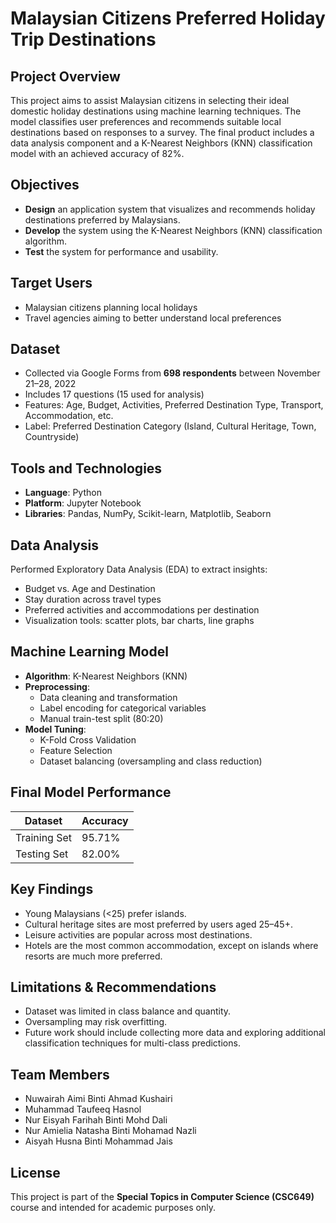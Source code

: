 # Malaysian Citizens Preferred Holiday Trip Destinations

## Project Overview

This project aims to assist Malaysian citizens in selecting their ideal domestic holiday destinations using machine learning techniques. The model classifies user preferences and recommends suitable local destinations based on responses to a survey. The final product includes a data analysis component and a K-Nearest Neighbors (KNN) classification model with an achieved accuracy of 82%.



## Objectives

- **Design** an application system that visualizes and recommends holiday destinations preferred by Malaysians.
- **Develop** the system using the K-Nearest Neighbors (KNN) classification algorithm.
- **Test** the system for performance and usability.

## Target Users

- Malaysian citizens planning local holidays
- Travel agencies aiming to better understand local preferences

## Dataset

- Collected via Google Forms from **698 respondents** between November 21–28, 2022
- Includes 17 questions (15 used for analysis)
- Features: Age, Budget, Activities, Preferred Destination Type, Transport, Accommodation, etc.
- Label: Preferred Destination Category (Island, Cultural Heritage, Town, Countryside)

## Tools and Technologies

- **Language**: Python
- **Platform**: Jupyter Notebook
- **Libraries**: Pandas, NumPy, Scikit-learn, Matplotlib, Seaborn

## Data Analysis

Performed Exploratory Data Analysis (EDA) to extract insights:
- Budget vs. Age and Destination
- Stay duration across travel types
- Preferred activities and accommodations per destination
- Visualization tools: scatter plots, bar charts, line graphs

## Machine Learning Model

- **Algorithm**: K-Nearest Neighbors (KNN)
- **Preprocessing**:
  - Data cleaning and transformation
  - Label encoding for categorical variables
  - Manual train-test split (80:20)
- **Model Tuning**:
  - K-Fold Cross Validation
  - Feature Selection
  - Dataset balancing (oversampling and class reduction)

## Final Model Performance

| Dataset       | Accuracy |
|---------------|----------|
| Training Set  | 95.71%   |
| Testing Set   | 82.00%   |


## Key Findings

- Young Malaysians (<25) prefer islands.
- Cultural heritage sites are most preferred by users aged 25–45+.
- Leisure activities are popular across most destinations.
- Hotels are the most common accommodation, except on islands where resorts are much more preferred.

## Limitations & Recommendations

- Dataset was limited in class balance and quantity.
- Oversampling may risk overfitting.
- Future work should include collecting more data and exploring additional classification techniques for multi-class predictions.

## Team Members

- Nuwairah Aimi Binti Ahmad Kushairi
- Muhammad Taufeeq Hasnol
- Nur Eisyah Farihah Binti Mohd Dali
- Nur Amielia Natasha Binti Mohamad Nazli
- Aisyah Husna Binti Mohammad Jais


## License

This project is part of the **Special Topics in Computer Science (CSC649)** course and intended for academic purposes only.
